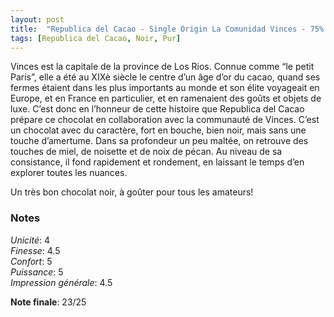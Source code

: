```yaml
---
layout: post
title:  "Republica del Cacao - Single Origin La Comunidad Vinces - 75% Fine Cacao"
tags: [Republica del Cacao, Noir, Pur] 
---
```



Vinces est la capitale de la province de Los Rios. Connue comme “le petit Paris”, elle a été au XIXè siècle le centre d’un âge d’or du cacao, quand ses fermes étaient dans les plus importants au monde et son élite voyageait en Europe, et en France en particulier, et en ramenaient des goûts et objets de luxe.
C’est donc en l’honneur de cette histoire que Republica del Cacao prépare ce chocolat en collaboration avec la communauté de Vinces.
C’est un chocolat avec du caractère, fort en bouche, bien noir, mais sans une touche d’amertume. Dans sa profondeur un peu maltée, on retrouve des touches de miel, de noisette et de noix de pécan. Au niveau de sa consistance, il fond rapidement et rondement, en laissant le temps d’en explorer toutes les nuances. 

Un très bon chocolat noir, à goûter pour tous les amateurs!

### Notes

_Unicité_: 4  
_Finesse_: 4.5  
_Confort_: 5  
_Puissance_: 5  
_Impression générale_: 4.5

**Note finale**: 23/25